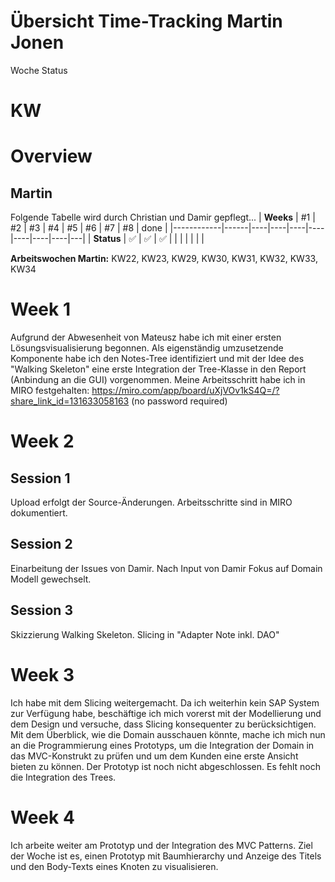 # Übersicht Time-Tracking Martin Jonen

Woche Status

KW 
=======
# Overview
## Martin
Folgende Tabelle wird durch Christian und Damir gepflegt...
| **Weeks**  | #1   | #2 | #3 | #4 | #5 | #6 | #7 | #8 | done  |
|------------|------|----|----|----|----|----|----|----|---|
| **Status** | :white_check_mark: | :white_check_mark: | :white_check_mark: |  |  |  |  |  |   |

**Arbeitswochen Martin:**
KW22, KW23, KW29, KW30, KW31, KW32, KW33, KW34


# Week 1

Aufgrund der Abwesenheit von Mateusz habe ich mit einer ersten Lösungsvisualisierung begonnen. Als eigenständig umzusetzende Komponente habe ich den Notes-Tree identifiziert und mit der Idee des "Walking Skeleton" eine erste Integration der Tree-Klasse in den Report (Anbindung an die GUI) vorgenommen. Meine Arbeitsschritt habe ich in MIRO festgehalten: https://miro.com/app/board/uXjVOv1kS4Q=/?share_link_id=131633058163 (no password required)

# Week 2

## Session 1

Upload erfolgt der Source-Änderungen. Arbeitsschritte sind in MIRO dokumentiert.

## Session 2

Einarbeitung der Issues von Damir. Nach Input von Damir Fokus auf Domain Modell gewechselt. 

## Session 3

Skizzierung Walking Skeleton. Slicing in "Adapter Note inkl. DAO"

# Week 3

Ich habe mit dem Slicing weitergemacht. Da ich weiterhin kein SAP System zur Verfügung habe, beschäftige ich mich vorerst mit der Modellierung und dem Design und versuche, dass Slicing konsequenter zu berücksichtigen. 
Mit dem Überblick, wie die Domain ausschauen könnte, mache ich mich nun an die Programmierung eines Prototyps, um die Integration der Domain in das MVC-Konstrukt zu prüfen und um dem Kunden eine erste Ansicht bieten zu können.
Der Prototyp ist noch nicht abgeschlossen. Es fehlt noch die Integration des Trees.

# Week 4
Ich arbeite weiter am Prototyp und der Integration des MVC Patterns. Ziel der Woche ist es, einen Prototyp mit Baumhierarchy und Anzeige des Titels und den Body-Texts eines Knoten zu visualisieren.
